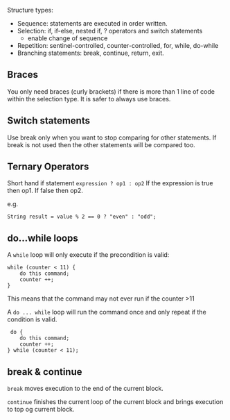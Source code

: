 Structure types:
- Sequence: statements are executed in order written.
- Selection: if, if-else, nested if, ? operators and switch statements
	- enable change of sequence
- Repetition: sentinel-controlled, counter-controlled, for, while, do-while
- Branching statements: break, continue, return, exit.

## Braces
You only need braces (curly brackets) if there is more than 1 line of code within the selection type. It is safer to always use braces.

## Switch statements
Use break only when you want to stop comparing for other statements. If break is not used then the other statements will be compared too.

## Ternary Operators
Short hand if statement
`expression ? op1 : op2`
If the expression is true then op1. If false then op2.

e.g.
```
String result = value % 2 == 0 ? "even" : "odd";
```

## do...while loops
A `while` loop will only execute if the precondition is valid:
```
while (counter < 11) {
	do this command;
	counter ++;
}
```
This means that the command may not ever run if the counter >11

A `do ... while` loop will run the command once and only repeat if the condition is valid.
```
 do {
	do this command;
	counter ++;
} while (counter < 11);
```


## break & continue

`break` moves execution to the end of the current block.

`continue` finishes the current loop of the current block and brings execution to top og current block.

